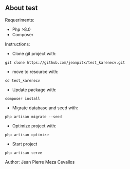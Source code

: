 ## About test

Requeriments:
- Php >8.0
- Composer

Instructions:

- Clone git project with: 
````
git clone https://github.com/jeanpitx/test_karenecv.git
````
- move to resource with: 
````
cd test_karenecv
````
- Update package with:
````
composer install
````
- Migrate database and seed with:
````
php artisan migrate --seed
````
- Optimize project with:
````
php artisan optimize
````
- Start project
````
php artisan serve
````
Author: Jean Pierre Meza Cevallos